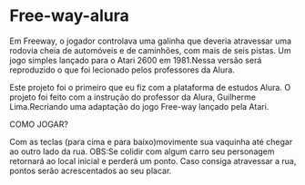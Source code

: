 # Free-way-alura
Em Freeway, o jogador controlava uma galinha que deveria atravessar uma rodovia cheia de automóveis e de caminhões, com mais de seis pistas. Um jogo simples lançado para o Atari 2600 em 1981.Nessa versão será reproduzido o que foi lecionado pelos professores da Alura.

Este projeto foi o primeiro que eu fiz com a plataforma de estudos Alura.
O projeto foi feito com a instrução do professor da Alura, Guilherme Lima.Recriando uma adaptação do jogo Free-way lançado pela Atari.

COMO JOGAR?

Com as teclas (para cima e para baixo)movimente sua vaquinha até chegar ao outro lado da rua.
OBS:Se colidir com algum carro seu personagem retornará ao local inicial e perderá um ponto.
Caso consiga atravessar a rua, pontos serão acrescentados ao seu placar.
